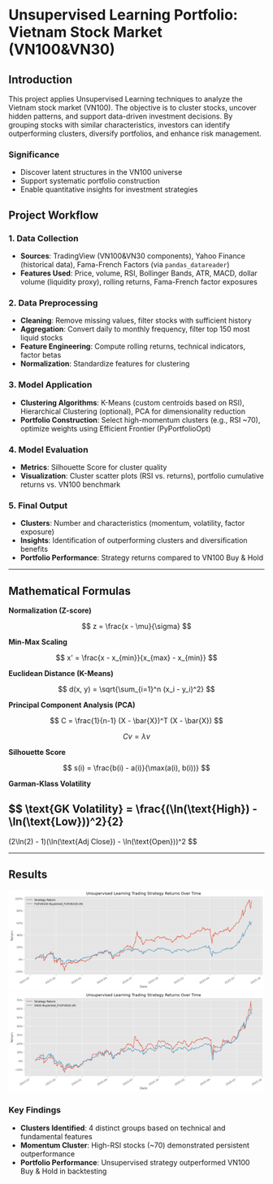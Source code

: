 # Unsupervised Learning Portfolio: Vietnam Stock Market (VN100&VN30)

## Introduction
This project applies Unsupervised Learning techniques to analyze the Vietnam stock market (VN100). The objective is to cluster stocks, uncover hidden patterns, and support data-driven investment decisions. By grouping stocks with similar characteristics, investors can identify outperforming clusters, diversify portfolios, and enhance risk management.
### Significance
* Discover latent structures in the VN100 universe
* Support systematic portfolio construction
* Enable quantitative insights for investment strategies


## Project Workflow

### 1. Data Collection

* **Sources**: TradingView (VN100&VN30 components), Yahoo Finance (historical data), Fama-French Factors (via `pandas_datareader`)
* **Features Used**: Price, volume, RSI, Bollinger Bands, ATR, MACD, dollar volume (liquidity proxy), rolling returns, Fama-French factor exposures

### 2. Data Preprocessing

* **Cleaning**: Remove missing values, filter stocks with sufficient history
* **Aggregation**: Convert daily to monthly frequency, filter top 150 most liquid stocks
* **Feature Engineering**: Compute rolling returns, technical indicators, factor betas
* **Normalization**: Standardize features for clustering

### 3. Model Application

* **Clustering Algorithms**: K-Means (custom centroids based on RSI), Hierarchical Clustering (optional), PCA for dimensionality reduction
* **Portfolio Construction**: Select high-momentum clusters (e.g., RSI \~70), optimize weights using Efficient Frontier (PyPortfolioOpt)

### 4. Model Evaluation

* **Metrics**: Silhouette Score for cluster quality
* **Visualization**: Cluster scatter plots (RSI vs. returns), portfolio cumulative returns vs. VN100 benchmark

### 5. Final Output

* **Clusters**: Number and characteristics (momentum, volatility, factor exposure)
* **Insights**: Identification of outperforming clusters and diversification benefits
* **Portfolio Performance**: Strategy returns compared to VN100 Buy & Hold

---

## Mathematical Formulas

**Normalization (Z-score)**

$$
z = \frac{x - \mu}{\sigma}
$$

**Min-Max Scaling**

$$
x' = \frac{x - x_{min}}{x_{max} - x_{min}}
$$

**Euclidean Distance (K-Means)**

$$
d(x, y) = \sqrt{\sum_{i=1}^n (x_i - y_i)^2}
$$

**Principal Component Analysis (PCA)**

$$
C = \frac{1}{n-1} (X - \bar{X})^T (X - \bar{X})
$$

$$
C v = \lambda v
$$

**Silhouette Score**

$$
s(i) = \frac{b(i) - a(i)}{\max(a(i), b(i))}
$$

**Garman-Klass Volatility**

$$
\text{GK Volatility} =
\frac{(\ln(\text{High}) - \ln(\text{Low}))^2}{2}
-
(2\ln(2) - 1)(\ln(\text{Adj Close}) - \ln(\text{Open}))^2
$$

---

## Results
![VN100](assets/image.png)
![VN30](assets/image-1.png)

### Key Findings

* **Clusters Identified**: 4 distinct groups based on technical and fundamental features
* **Momentum Cluster**: High-RSI stocks (\~70) demonstrated persistent outperformance
* **Portfolio Performance**: Unsupervised strategy outperformed VN100 Buy & Hold in backtesting
